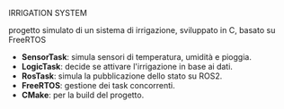 IRRIGATION SYSTEM

progetto simulato di un sistema di irrigazione, sviluppato in C, basato su FreeRTOS

- **SensorTask**: simula sensori di temperatura, umidità e pioggia.
- **LogicTask**: decide se attivare l'irrigazione in base ai dati.
- **RosTask**: simula la pubblicazione dello stato su ROS2.
- **FreeRTOS**: gestione dei task concorrenti.
- **CMake**: per la build del progetto.